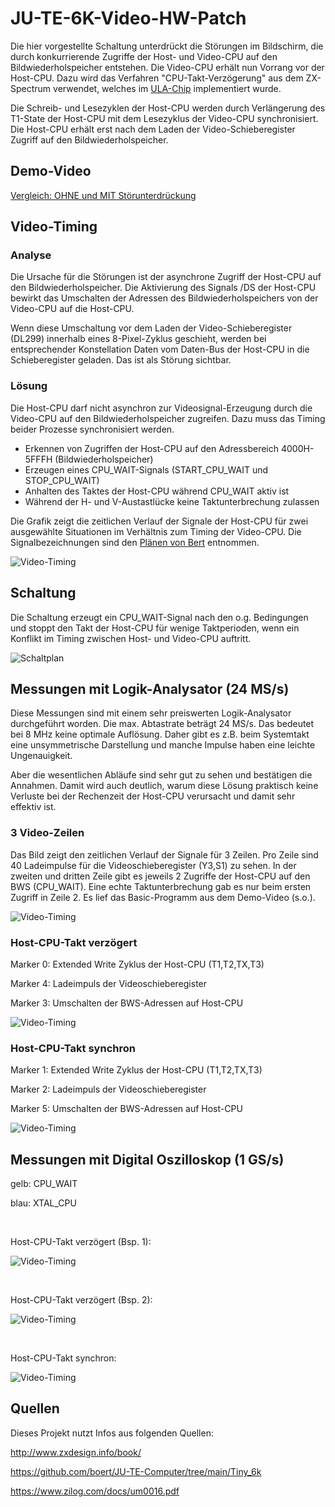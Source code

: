 # JU-TE-6K-Video-HW-Patch
Die hier vorgestellte Schaltung unterdrückt die Störungen im Bildschirm, die durch konkurrierende Zugriffe der Host- und Video-CPU auf den Bildwiederholspeicher entstehen. Die Video-CPU erhält nun Vorrang vor der Host-CPU. Dazu wird das Verfahren "CPU-Takt-Verzögerung" aus dem ZX-Spectrum verwendet, welches im [ULA-Chip](http://www.zxdesign.info/book/) implementiert wurde.

Die Schreib- und Lesezyklen der Host-CPU werden durch Verlängerung des T1-State der Host-CPU mit dem Lesezyklus der Video-CPU synchronisiert. Die Host-CPU erhält erst nach dem Laden der Video-Schieberegister Zugriff auf den Bildwiederholspeicher.

## Demo-Video
[Vergleich: OHNE und MIT Störunterdrückung](https://nextcloud-ext.peppermint.de/s/J6zgPi3iB5reWo2)


## Video-Timing

### Analyse
Die Ursache für die Störungen ist der asynchrone Zugriff der Host-CPU auf den Bildwiederholspeicher. Die Aktivierung des Signals /DS der Host-CPU bewirkt das Umschalten der Adressen des Bildwiederholspeichers von der Video-CPU auf die Host-CPU. 

Wenn diese Umschaltung vor dem Laden der Video-Schieberegister (DL299) innerhalb eines 8-Pixel-Zyklus geschieht, werden bei entsprechender Konstellation Daten vom Daten-Bus der Host-CPU in die Schieberegister geladen. Das ist als Störung sichtbar.

### Lösung
Die Host-CPU darf nicht asynchron zur Videosignal-Erzeugung durch die Video-CPU auf den Bildwiederholspeicher zugreifen. Dazu muss das Timing beider Prozesse synchronisiert werden. 

- Erkennen von Zugriffen der Host-CPU auf den Adressbereich 4000H-5FFFH (Bildwiederholspeicher)
- Erzeugen eines CPU_WAIT-Signals (START_CPU_WAIT und STOP_CPU_WAIT)
- Anhalten des Taktes der Host-CPU während CPU_WAIT aktiv ist
- Während der H- und V-Austastlücke keine Taktunterbrechung zulassen

Die Grafik zeigt die zeitlichen Verlauf der Signale der Host-CPU für zwei ausgewählte Situationen im Verhältnis zum Timing der Video-CPU. Die Signalbezeichnungen sind den [Plänen von Bert](https://github.com/boert/JU-TE-Computer/tree/main/Tiny_6k) entnommen.

![Video-Timing](/Bilder/Video-Timing.png)

## Schaltung
Die Schaltung erzeugt ein CPU_WAIT-Signal nach den o.g. Bedingungen und stoppt den Takt der Host-CPU für wenige Taktperioden, wenn ein Konflikt im Timing zwischen Host- und Video-CPU auftritt.   

![Schaltplan](/Bilder/Schaltplan.png)

## Messungen mit Logik-Analysator (24 MS/s)
Diese Messungen sind mit einem sehr preiswerten Logik-Analysator durchgeführt worden. Die max. Abtastrate beträgt 24 MS/s. Das bedeutet bei 8 MHz keine optimale Auflösung. Daher gibt es z.B. beim Systemtakt eine unsymmetrische Darstellung und manche Impulse haben eine leichte Ungenauigkeit. 

Aber die wesentlichen Abläufe sind sehr gut zu sehen und bestätigen die Annahmen. Damit wird auch deutlich, warum diese Lösung praktisch keine Verluste bei der Rechenzeit der Host-CPU verursacht und damit sehr effektiv ist. 

### 3 Video-Zeilen 
Das Bild zeigt den zeitlichen Verlauf der Signale für 3 Zeilen. Pro Zeile sind 40 Ladeimpulse für die Videoschieberegister (Y3,S1) zu sehen. In der zweiten und dritten Zeile gibt es jeweils 2 Zugriffe der Host-CPU auf den BWS (CPU_WAIT). Eine echte Taktunterbrechung gab es nur beim ersten Zugriff in Zeile 2. Es lief das Basic-Programm aus dem Demo-Video (s.o.).

![Video-Timing](/Bilder/LA_Timing_Zeile.png)

### Host-CPU-Takt verzögert

Marker 0: Extended Write Zyklus der Host-CPU (T1,T2,TX,T3)

Marker 4: Ladeimpuls der Videoschieberegister

Marker 3: Umschalten der BWS-Adressen auf Host-CPU

![Video-Timing](/Bilder/LA_Timing_verzögert.png)

### Host-CPU-Takt synchron

Marker 1: Extended Write Zyklus der Host-CPU (T1,T2,TX,T3)

Marker 2: Ladeimpuls der Videoschieberegister

Marker 5: Umschalten der BWS-Adressen auf Host-CPU

![Video-Timing](/Bilder/LA_Timing_synchron.png)

## Messungen mit Digital Oszilloskop (1 GS/s)

gelb: CPU_WAIT

blau: XTAL_CPU

<br>

Host-CPU-Takt verzögert (Bsp. 1):

![Video-Timing](/Bilder/Timing-verzögert1-500.png)

<br>

Host-CPU-Takt verzögert (Bsp. 2):

![Video-Timing](/Bilder/Timing-verzögert2-500.png)

<br>

Host-CPU-Takt synchron:

![Video-Timing](/Bilder/Timing-synchron-500.png)


## Quellen

[^1]: [The ZX Spectrum ULA: How to design a microcomputer](http://www.zxdesign.info/book/)



Dieses Projekt nutzt Infos aus folgenden Quellen:

http://www.zxdesign.info/book/

https://github.com/boert/JU-TE-Computer/tree/main/Tiny_6k

https://www.zilog.com/docs/um0016.pdf
